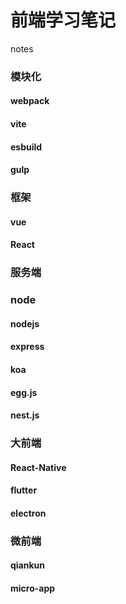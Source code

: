 # 前端学习笔记
notes
### 模块化
#### webpack
#### vite
#### esbuild
#### gulp
### 框架
#### vue
#### React
### 服务端
### node
#### nodejs
#### express
#### koa
#### egg.js
#### nest.js
### 大前端 
#### React-Native
#### flutter
#### electron
### 微前端
#### qiankun
#### micro-app
####

